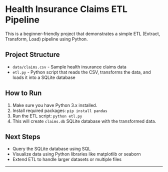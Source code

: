 # Health Insurance Claims ETL Pipeline

This is a beginner-friendly project that demonstrates a simple ETL (Extract, Transform, Load) pipeline using Python.

## Project Structure
- `data/claims.csv` - Sample health insurance claims data
- `etl.py` - Python script that reads the CSV, transforms the data, and loads it into a SQLite database

## How to Run
1. Make sure you have Python 3.x installed.
2. Install required packages: `pip install pandas`
3. Run the ETL script: `python etl.py`
4. This will create `claims.db` SQLite database with the transformed data.

## Next Steps
- Query the SQLite database using SQL
- Visualize data using Python libraries like matplotlib or seaborn
- Extend ETL to handle larger datasets or multiple files

---

